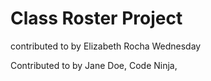 # Class Roster Project
contributed to by Elizabeth Rocha 
Wednesday

Contributed to by Jane Doe, Code Ninja,
